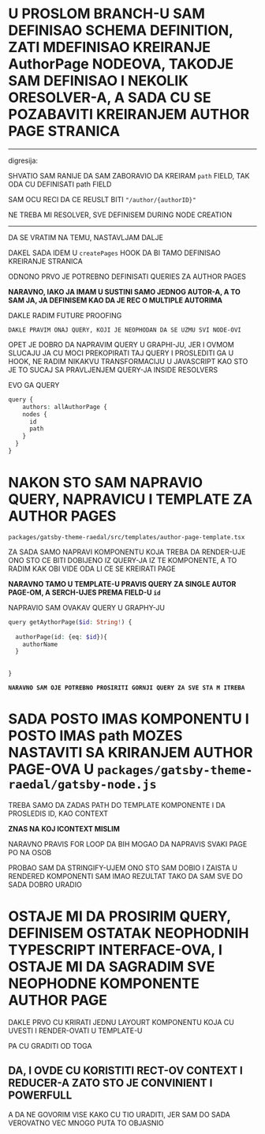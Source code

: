 # U PROSLOM BRANCH-U SAM DEFINISAO SCHEMA DEFINITION, ZATI MDEFINISAO KREIRANJE AuthorPage NODEOVA, TAKODJE SAM DEFINISAO I NEKOLIK ORESOLVER-A, A SADA CU SE POZABAVITI KREIRANJEM AUTHOR PAGE STRANICA

***

digresija:

SHVATIO SAM RANIJE DA SAM ZABORAVIO DA KREIRAM `path` FIELD, TAK ODA CU DEFINISATI path FIELD

SAM OCU RECI DA CE REUSLT BITI `"/author/{authorID}"`

NE TREBA MI RESOLVER, SVE DEFINISEM DURING NODE CREATION

***

DA SE VRATIM NA TEMU, NASTAVLJAM DALJE

DAKEL SADA IDEM U `createPages` HOOK DA BI TAMO DEFINISAO KREIRANJE STRANICA

ODNONO PRVO JE POTREBNO DEFINISATI QUERIES ZA AUTHOR PAGES

**NARAVNO, IAKO JA IMAM U SUSTINI SAMO JEDNOG AUTOR-A, A TO SAM JA, JA DEFINISEM KAO DA JE REC O MULTIPLE AUTORIMA**

DAKLE RADIM FUTURE PROOFING
 
`DAKLE PRAVIM ONAJ QUERY, KOJI JE NEOPHODAN DA SE UZMU SVI NODE-OVI`

OPET JE DOBRO DA NAPRAVIM QUERY U GRAPHI-JU, JER I OVMOM SLUCAJU JA CU MOCI PREKOPIRATI TAJ QUERY I PROSLEDITI GA U HOOK, NE RADIM NIKAKVU TRANSFORMACIJU U JAVASCRIPT KAO STO JE TO SUCAJ SA PRAVLJENJEM QUERY-JA INSIDE RESOLVERS

EVO GA QUERY

```php
query {
	authors: allAuthorPage {
    nodes {
      id
      path
    }
  }
}
```

# NAKON STO SAM NAPRAVIO QUERY, NAPRAVICU I TEMPLATE ZA AUTHOR PAGES

`packages/gatsby-theme-raedal/src/templates/author-page-template.tsx`

ZA SADA SAMO NAPRAVI KOMPONENTU KOJA TREBA DA RENDER-UJE ONO STO CE BITI DOBIJENO IZ QUERY-JA IZ TE KOMPONENTE, A TO RADIM KAK OBI VIDE ODA LI CE SE KREIRATI PAGE

**NARAVNO TAMO U TEMPLATE-U PRAVIS QUERY ZA SINGLE AUTOR PAGE-OM, A SERCH-UJES PREMA FIELD-U `id`**

NAPRAVIO SAM OVAKAV QUERY U GRAPHY-JU

```php
query getAythorPage($id: String!) {
  
  authorPage(id: {eq: $id}){
    authorName
  }
  
  
}
```

**`NARAVNO SAM OJE POTREBNO PROSIRITI GORNJI QUERY ZA SVE STA M ITREBA`**

# SADA POSTO IMAS KOMPONENTU I POSTO IMAS path MOZES NASTAVITI SA KRIRANJEM AUTHOR PAGE-OVA U `packages/gatsby-theme-raedal/gatsby-node.js`

TREBA SAMO DA ZADAS PATH DO TEMPLATE KOMPONENTE I DA PROSLEDIS ID, KAO CONTEXT

**ZNAS NA KOJ ICONTEXT MISLIM**

NARAVNO PRAVIS FOR LOOP DA BIH MOGAO DA NAPRAVIS SVAKI PAGE PO NA OSOB

PROBAO SAM DA STRINGIFY-UJEM ONO STO SAM DOBIO I ZAISTA U RENDERED KOMPONENTI SAM IMAO REZULTAT TAKO DA SAM SVE DO SADA DOBRO URADIO

# OSTAJE MI DA PROSIRIM QUERY, DEFINISEM OSTATAK NEOPHODNIH TYPESCRIPT INTERFACE-OVA, I OSTAJE MI DA SAGRADIM SVE NEOPHODNE KOMPONENTE AUTHOR PAGE

DAKLE PRVO CU KRIRATI JEDNU LAYOURT KOMPONENTU KOJA CU UVESTI I RENDER-OVATI U TEMPLATE-U

PA CU GRADITI OD TOGA

## DA, I OVDE CU KORISTITI RECT-OV CONTEXT I REDUCER-A ZATO STO JE CONVINIENT I POWERFULL

A DA NE GOVORIM VISE KAKO CU TIO URADITI, JER SAM DO SADA VEROVATNO VEC MNOGO PUTA TO OBJASNIO
